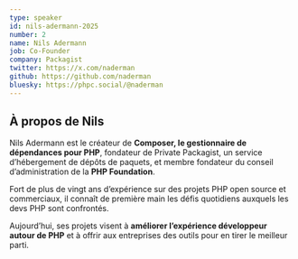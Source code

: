 ```yaml
---
type: speaker
id: nils-adermann-2025
number: 2
name: Nils Adermann
job: Co-Founder
company: Packagist
twitter: https://x.com/naderman
github: https://github.com/naderman
bluesky: https://phpc.social/@naderman
---
```


## À propos de Nils

Nils Adermann est le créateur de **Composer, le gestionnaire de dépendances pour PHP**, fondateur de Private Packagist, un service d’hébergement de dépôts de paquets, et membre fondateur du conseil d’administration de la **PHP Foundation**. 

Fort de plus de vingt ans d’expérience sur des projets PHP open source et commerciaux, il connaît de première main les défis quotidiens auxquels les devs PHP sont confrontés. 

Aujourd’hui, ses projets visent à **améliorer l’expérience développeur autour de PHP** et à offrir aux entreprises des outils pour en tirer le meilleur parti.
